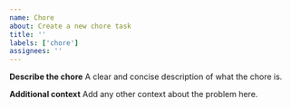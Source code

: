 ```yaml
---
name: Chore
about: Create a new chore task
title: ''
labels: ['chore']
assignees: ''
---
```


**Describe the chore**
A clear and concise description of what the chore is.

**Additional context**
Add any other context about the problem here.
